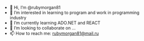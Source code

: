 - 👋 Hi, I’m @rubymorgan81
- 👀 I’m interested in learning to program and work in programming industry
- 🌱 I’m currently learning ADO.NET and REACT
- 💞️ I’m looking to collaborate on ...
- 📫 How to reach me: rubymorgan81@mail.ru



